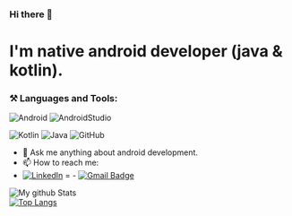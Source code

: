 ### Hi there 👋

# I'm native android developer (java & kotlin).

### **⚒️ Languages and Tools:**  


![Android](https://img.shields.io/badge/Android-3DDC84?style=for-the-badge&logo=android&logoColor=white)
![AndroidStudio](https://img.shields.io/badge/Android_Studio-3DDC84?style=for-the-badge&logo=android-studio&logoColor=white)

![Kotlin](https://img.shields.io/badge/Kotlin-0095D5?&style=for-the-badge&logo=kotlin&logoColor=white)
![Java](https://img.shields.io/badge/java-%23ED8B00.svg?style=for-the-badge&logo=java&logoColor=white)
![GitHub](https://img.shields.io/badge/github-%23121011.svg?style=for-the-badge&logo=github&logoColor=white)


- 💬 Ask me anything about android development.
- 📫 How to reach me:   
- <a href="https://www.linkedin.com/in/mohamed-ebrahaim" target="_blank"><img src="https://img.shields.io/badge/LinkedIn-%230077B5.svg?&style=flat-square&logo=linkedin&logoColor=white" alt="LinkedIn"></a>
=  - [![Gmail Badge](https://img.shields.io/badge/-Gmail-c14438?style=flat-square&logo=Gmail&logoColor=white&link=mailto:mohamedebrahem1447@gmail.com)](mailto:mohamedebrahem1447@gmail.com)


![My github Stats](https://github-readme-stats.vercel.app/api?username=mohamedebrahem13&count_private=true&show_icons=true&theme=onedark)   
[![Top Langs](https://github-readme-stats.vercel.app/api/top-langs/?username=mohamedebrahem13&count_private=true&layout=compact&theme=onedark)](https://github.com/anuraghazra/github-readme-stats)
